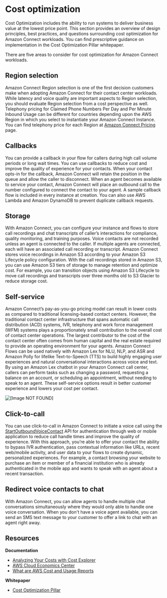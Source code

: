 # Cost optimization<a name="cost-optimization-bp"></a>

Cost Optimization includes the ability to run systems to deliver business value at the lowest price point\. This section provides an overview of design principles, best practices, and questions surrounding cost optimization for Amazon Connect workloads\. You can ﬁnd prescriptive guidance on implementation in the Cost Optimization Pillar whitepaper\. 

There are five areas to consider for cost optimization for Amazon Connect workloads\.

## Region selection<a name="regionselection-co"></a>

Amazon Connect Region selection is one of the first decision customers make when adopting Amazon Connect for their contact center workloads\. While latency and voice quality are important aspects to Region selection, you should evaluate Region selection from a cost perspective as well\. Telephony pricing for Claimed Phone Numbers Per Day and Per Minute Inbound Usage can be different for countries depending upon the AWS Region in which you select to instantiate your Amazon Connect Instance\. You can find telephony price for each Region at [Amazon Connect Pricing](http://aws.amazon.com/connect/pricing/) page\. 

## Callbacks<a name="callbacks-co"></a>

You can provide a callback in your flow for callers during high call volume periods or long wait times\. You can use callbacks to reduce cost and improve the quality of experience for your contacts\. When your contact opts\-in for the callback, Amazon Connect will retain the position in the queue and allow the caller to disconnect\. When an agent becomes available to service your contact, Amazon Connect will place an outbound call to the number configured to connect the contact to your agent\. A sample callback flow is included in every instance at creation\. You can also use AWS Lambda and Amazon DynamoDB to prevent duplicate callback requests\.

## Storage<a name="storage-co"></a>

With Amazon Connect, you can configure your instance and flows to store call recordings and chat transcripts of caller’s interactions for compliance, quality monitoring, and training purposes\. Voice contacts are not recorded unless an agent is connected to the caller\. If multiple agents are connected, each will have an associated call recording or transcript\. Amazon Connect stores voice recordings in Amazon S3 according to your Amazon S3 Lifecycle policy configuration\. With the call recordings stored in Amazon S3, you can use Amazon S3 tiers of storage to manage retention and optimize cost\. For example, you can transition objects using Amazon S3 Lifecycle to move call recordings and transcripts over three months old to S3 Glacier to reduce storage cost\.

## Self\-service<a name="selfservice-co"></a>

Amazon Connect’s pay\-as\-you\-go pricing model can result in lower costs as compared to traditional licensing\-based contact centers\. However, the traditional contact center infrastructure that spans automatic call distribution \(ACD\) systems, IVR, telephony and work force management \(WFM\) systems plays a proportionately small contribution to the overall cost of contact center operations\. The largest contributor to the cost of the contact center often comes from human capital and the real estate required to provide an operating environment for your agents\. Amazon Connect Flows can be used natively with Amazon Lex for NLU, NLP, and ASR and Amazon Polly for lifelike Text\-to\-Speech \(TTS\) to build highly engaging user experiences and natural conversational interactions across voice and text\. By using an Amazon Lex chatbot in your Amazon Connect call center, callers can perform tasks such as changing a password, requesting a balance on an account, or scheduling an appointment, without needing to speak to an agent\. These self\-service options result in better customer experience and lowers your cost per contact\.

![\[Image NOT FOUND\]](http://docs.aws.amazon.com/connect/latest/adminguide/images/architecture/selfservice.png)

## Click\-to\-call<a name="clicktocall-co"></a>

You can use click\-to\-call in Amazon Connect to initiate a voice call using the [StartOutboundVoiceContact](https://docs.aws.amazon.com/connect/latest/APIReference/API_StartOutboundVoiceContact.html) API for authentication through web or mobile application to reduce call handle times and improve the quality of experience\. With this approach, you’re able to offer your contact the ability to bypass IVR authentication, pass contextual information like URLs, recent web/mobile activity, and user data to your flows to create dynamic, personalized experiences\. For example, a contact browsing your website to purchase an item or member of a financial institution who is already authenticated in the mobile app and wants to speak with an agent about a recent transaction\.

## Redirect voice contacts to chat<a name="redirectvoiccecontactstochat-co"></a>

With Amazon Connect, you can allow agents to handle multiple chat conversations simultaneously where they would only able to handle one voice conversation\. When you don't have a voice agent available, you can send an SMS text message to your customer to offer a link to chat with an agent right away\.

## Resources<a name="costoptimization-resources-bp"></a>

**Documentation**
+  [Analyzing Your Costs with Cost Explorer](https://docs.aws.amazon.com/awsaccountbilling/latest/aboutv2/ce-what-is.html) 
+  [AWS Cloud Economics Center](http://aws.amazon.com/economics/) 
+ [What are AWS Cost and Usage Reports](https://docs.aws.amazon.com/cur/latest/userguide/what-is-cur.html) 

**Whitepaper**
+ [Cost Optimization Pillar](https://d0.awsstatic.com/whitepapers/architecture/AWS-Cost-Optimization-Pillar.pdf) 